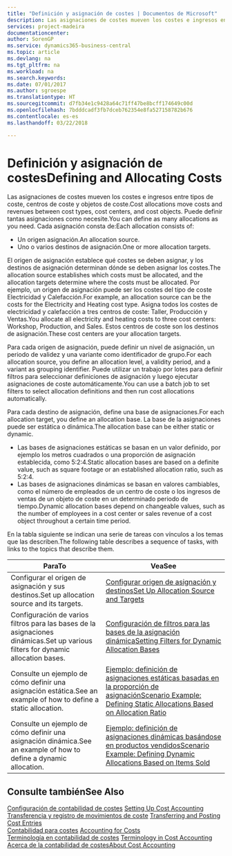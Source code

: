 ```yaml
---
title: "Definición y asignación de costes | Documentos de Microsoft"
description: Las asignaciones de costes mueven los costes e ingresos entre tipos de coste, centros de coste y objetos de coste. Puede definir tantas asignaciones como necesite.
services: project-madeira
documentationcenter: 
author: SorenGP
ms.service: dynamics365-business-central
ms.topic: article
ms.devlang: na
ms.tgt_pltfrm: na
ms.workload: na
ms.search.keywords: 
ms.date: 07/01/2017
ms.author: sgroespe
ms.translationtype: HT
ms.sourcegitcommit: d7fb34e1c9428a64c71ff47be8bcff174649c00d
ms.openlocfilehash: 7bdddcadf3fb7dceb762354e8fa527158782b676
ms.contentlocale: es-es
ms.lasthandoff: 03/22/2018

---
```

# <a name="defining-and-allocating-costs"></a><span data-ttu-id="1b06d-104">Definición y asignación de costes</span><span class="sxs-lookup"><span data-stu-id="1b06d-104">Defining and Allocating Costs</span></span>
<span data-ttu-id="1b06d-105">Las asignaciones de costes mueven los costes e ingresos entre tipos de coste, centros de coste y objetos de coste.</span><span class="sxs-lookup"><span data-stu-id="1b06d-105">Cost allocations move costs and revenues between cost types, cost centers, and cost objects.</span></span> <span data-ttu-id="1b06d-106">Puede definir tantas asignaciones como necesite.</span><span class="sxs-lookup"><span data-stu-id="1b06d-106">You can define as many allocations as you need.</span></span> <span data-ttu-id="1b06d-107">Cada asignación consta de:</span><span class="sxs-lookup"><span data-stu-id="1b06d-107">Each allocation consists of:</span></span>  

-   <span data-ttu-id="1b06d-108">Un origen asignación.</span><span class="sxs-lookup"><span data-stu-id="1b06d-108">An allocation source.</span></span>  
-   <span data-ttu-id="1b06d-109">Uno o varios destinos de asignación.</span><span class="sxs-lookup"><span data-stu-id="1b06d-109">One or more allocation targets.</span></span>  

<span data-ttu-id="1b06d-110">El origen de asignación establece qué costes se deben asignar, y los destinos de asignación determinan dónde se deben asignar los costes.</span><span class="sxs-lookup"><span data-stu-id="1b06d-110">The allocation source establishes which costs must be allocated, and the allocation targets determine where the costs must be allocated.</span></span> <span data-ttu-id="1b06d-111">Por ejemplo, un origen de asignación puede ser los costes del tipo de coste Electricidad y Calefacción.</span><span class="sxs-lookup"><span data-stu-id="1b06d-111">For example, an allocation source can be the costs for the Electricity and Heating cost type.</span></span> <span data-ttu-id="1b06d-112">Asigna todos los costes de electricidad y calefacción a tres centros de coste: Taller, Producción y Ventas.</span><span class="sxs-lookup"><span data-stu-id="1b06d-112">You allocate all electricity and heating costs to three cost centers: Workshop, Production, and Sales.</span></span> <span data-ttu-id="1b06d-113">Estos centros de coste son los destinos de asignación.</span><span class="sxs-lookup"><span data-stu-id="1b06d-113">These cost centers are your allocation targets.</span></span>  

<span data-ttu-id="1b06d-114">Para cada origen de asignación, puede definir un nivel de asignación, un periodo de validez y una variante como identificador de grupo.</span><span class="sxs-lookup"><span data-stu-id="1b06d-114">For each allocation source, you define an allocation level, a validity period, and a variant as grouping identifier.</span></span> <span data-ttu-id="1b06d-115">Puede utilizar un trabajo por lotes para definir filtros para seleccionar definiciones de asignación y luego ejecutar asignaciones de coste automáticamente.</span><span class="sxs-lookup"><span data-stu-id="1b06d-115">You can use a batch job to set filters to select allocation definitions and then run cost allocations automatically.</span></span>  

<span data-ttu-id="1b06d-116">Para cada destino de asignación, define una base de asignaciones.</span><span class="sxs-lookup"><span data-stu-id="1b06d-116">For each allocation target, you define an allocation base.</span></span> <span data-ttu-id="1b06d-117">La base de la asignaciones puede ser estática o dinámica.</span><span class="sxs-lookup"><span data-stu-id="1b06d-117">The allocation base can be either static or dynamic.</span></span>  

-   <span data-ttu-id="1b06d-118">Las bases de asignaciones estáticas se basan en un valor definido, por ejemplo los metros cuadrados o una proporción de asignación establecida, como 5:2:4.</span><span class="sxs-lookup"><span data-stu-id="1b06d-118">Static allocation bases are based on a definite value, such as square footage or an established allocation ratio, such as 5:2:4.</span></span>  
-   <span data-ttu-id="1b06d-119">Las bases de asignaciones dinámicas se basan en valores cambiables, como el número de empleados de un centro de coste o los ingresos de ventas de un objeto de coste en un determinado periodo de tiempo.</span><span class="sxs-lookup"><span data-stu-id="1b06d-119">Dynamic allocation bases depend on changeable values, such as the number of employees in a cost center or sales revenue of a cost object throughout a certain time period.</span></span>  

<span data-ttu-id="1b06d-120">En la tabla siguiente se indican una serie de tareas con vínculos a los temas que las describen.</span><span class="sxs-lookup"><span data-stu-id="1b06d-120">The following table describes a sequence of tasks, with links to the topics that describe them.</span></span>

|<span data-ttu-id="1b06d-121">Para</span><span class="sxs-lookup"><span data-stu-id="1b06d-121">To</span></span>|<span data-ttu-id="1b06d-122">Vea</span><span class="sxs-lookup"><span data-stu-id="1b06d-122">See</span></span>|  
|--------|---------|  
|<span data-ttu-id="1b06d-123">Configurar el origen de asignación y sus destinos.</span><span class="sxs-lookup"><span data-stu-id="1b06d-123">Set up allocation source and its targets.</span></span>|[<span data-ttu-id="1b06d-124">Configurar origen de asignación y destinos</span><span class="sxs-lookup"><span data-stu-id="1b06d-124">Set Up Allocation Source and Targets</span></span>](finance-how-to-set-up-allocation-source-and-targets.md)|  
|<span data-ttu-id="1b06d-125">Configuración de varios filtros para las bases de la asignaciones dinámicas.</span><span class="sxs-lookup"><span data-stu-id="1b06d-125">Set up various filters for dynamic allocation bases.</span></span>|[<span data-ttu-id="1b06d-126">Configuración de filtros para las bases de la asignación dinámica</span><span class="sxs-lookup"><span data-stu-id="1b06d-126">Setting Filters for Dynamic Allocation Bases</span></span>](finance-setting-filters-for-dynamic-allocation-bases.md)|  
|<span data-ttu-id="1b06d-127">Consulte un ejemplo de cómo definir una asignación estática.</span><span class="sxs-lookup"><span data-stu-id="1b06d-127">See an example of how to define a static allocation.</span></span>|[<span data-ttu-id="1b06d-128">Ejemplo: definición de asignaciones estáticas basadas en la proporción de asignación</span><span class="sxs-lookup"><span data-stu-id="1b06d-128">Scenario Example: Defining Static Allocations Based on Allocation Ratio</span></span>](finance-scenario-example-defining-static-allocations-based-on-allocation-ratio.md)|  
|<span data-ttu-id="1b06d-129">Consulte un ejemplo de cómo definir una asignación dinámica.</span><span class="sxs-lookup"><span data-stu-id="1b06d-129">See an example of how to define a dynamic allocation.</span></span>|[<span data-ttu-id="1b06d-130">Ejemplo: definición de asignaciones dinámicas basándose en productos vendidos</span><span class="sxs-lookup"><span data-stu-id="1b06d-130">Scenario Example: Defining Dynamic Allocations Based on Items Sold</span></span>](finance-scenario-example-defining-dynamic-allocations-based-on-items-sold.md)|  

## <a name="see-also"></a><span data-ttu-id="1b06d-131">Consulte también</span><span class="sxs-lookup"><span data-stu-id="1b06d-131">See Also</span></span>  
 <span data-ttu-id="1b06d-132">[Configuración de contabilidad de costes](finance-set-up-cost-accounting.md) </span><span class="sxs-lookup"><span data-stu-id="1b06d-132">[Setting Up Cost Accounting](finance-set-up-cost-accounting.md) </span></span>  
 <span data-ttu-id="1b06d-133">[Transferencia y registro de movimientos de coste](finance-transfer-and-post-cost-entries.md) </span><span class="sxs-lookup"><span data-stu-id="1b06d-133">[Transferring and Posting Cost Entries](finance-transfer-and-post-cost-entries.md) </span></span>  
 <span data-ttu-id="1b06d-134">[Contabilidad para costes](finance-manage-cost-accounting.md) </span><span class="sxs-lookup"><span data-stu-id="1b06d-134">[Accounting for Costs](finance-manage-cost-accounting.md) </span></span>  
 <span data-ttu-id="1b06d-135">[Terminología en contabilidad de costes](finance-terminology-in-cost-accounting.md) </span><span class="sxs-lookup"><span data-stu-id="1b06d-135">[Terminology in Cost Accounting](finance-terminology-in-cost-accounting.md) </span></span>  
 [<span data-ttu-id="1b06d-136">Acerca de la contabilidad de costes</span><span class="sxs-lookup"><span data-stu-id="1b06d-136">About Cost Accounting</span></span>](finance-about-cost-accounting.md)

